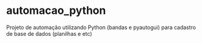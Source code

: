 # automacao_python
Projeto de automação utilizando Python (bandas e pyautogui) para cadastro de base de dados (planilhas e etc)
